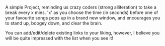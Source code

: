A simple Project, reminding us crazy coders (strong alliteration) to take a break every x mins. 'x' as you choose the time (in seconds) before one of your favourite songs pops up in a brand new window, and encourages you to stand up, boogey down, and clear the brain.

You can add/edit/delete existing links to your liking, however, I believe you will be quite impressed with the list when you see it!

